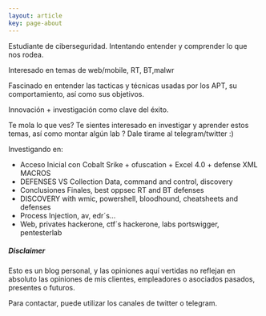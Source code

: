 ```yaml
---
layout: article
key: page-about
---
```


Estudiante de ciberseguridad. Intentando entender y comprender lo que nos rodea.  

Interesado en temas de web/mobile, RT, BT,malwr

Fascinado en entender las tacticas y técnicas usadas por los APT, su comportamiento, así como sus objetivos.

Innovación + investigación como clave del éxito.

Te mola lo que ves? Te sientes interesado en investigar y aprender estos temas, así como montar algún lab ? Dale tirame al telegram/twitter :)

Investigando en:

 - Acceso Inicial con Cobalt Srike + ofuscation + Excel 4.0 + defense XML MACROS
 - DEFENSES VS Collection Data, command and control, discovery
 - Conclusiones Finales, best oppsec RT and BT defenses
 - DISCOVERY with wmic, powershell, bloodhound, cheatsheets and defenses
 - Process Injection, av, edr´s...
 - Web, privates hackerone, ctf´s hackerone, labs portswigger, pentesterlab
 
##### Disclaimer

Esto es un blog personal, y las opiniones aquí vertidas no reflejan en absoluto las opiniones de mis clientes, empleadores o asociados pasados, presentes o futuros. 


Para contactar, puede utilizar los canales de twitter o telegram.
